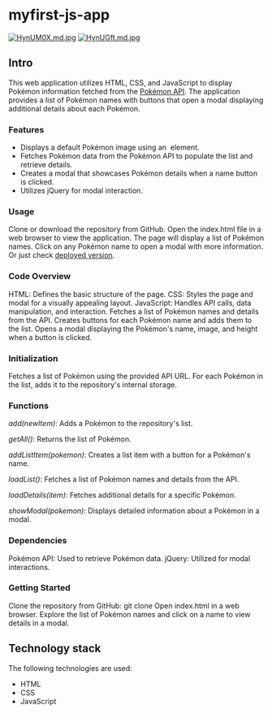 # myfirst-js-app
 [![HynUM0X.md.jpg](https://iili.io/HynUM0X.md.jpg)](https://freeimage.host/i/HynUM0X)
[![HynUGft.md.jpg](https://iili.io/HynUGft.md.jpg)](https://freeimage.host/i/HynUGft)
## Intro

This web application utilizes HTML, CSS, and JavaScript to display Pokémon information fetched from the [Pokémon API](https://pokeapi.co/). The application provides a list of Pokémon names with buttons that open a modal displaying additional details about each Pokémon.

### Features
- Displays a default Pokémon image using an <img> element.
- Fetches Pokémon data from the Pokémon API to populate the list and retrieve details.
- Creates a modal that showcases Pokémon details when a name button is clicked.
- Utilizes jQuery for modal interaction.
### Usage
Clone or download the repository from GitHub.
Open the index.html file in a web browser to view the application.
The page will display a list of Pokémon names.
Click on any Pokémon name to open a modal with more information. Or just check [deployed version](https://kamilaut.github.io/myfirst-js-app/).
### Code Overview
HTML: Defines the basic structure of the page.
CSS: Styles the page and modal for a visually appealing layout.
JavaScript: Handles API calls, data manipulation, and interaction.
Fetches a list of Pokémon names and details from the API.
Creates buttons for each Pokémon name and adds them to the list.
Opens a modal displaying the Pokémon's name, image, and height when a button is clicked.
### Initialization
Fetches a list of Pokémon using the provided API URL.
For each Pokémon in the list, adds it to the repository's internal storage.
### Functions
_add(newItem)_: Adds a Pokémon to the repository's list.


_getAll()_: Returns the list of Pokémon.


_addListItem(pokemon)_: Creates a list item with a button for a Pokémon's name.


_loadList()_: Fetches a list of Pokémon names and details from the API.


_loadDetails(item)_: Fetches additional details for a specific Pokémon.


_showModal(pokemon)_: Displays detailed information about a Pokémon in a modal.
### Dependencies
Pokémon API: Used to retrieve Pokémon data.
jQuery: Utilized for modal interactions.
### Getting Started
Clone the repository from GitHub: git clone <repository-url>
Open index.html in a web browser.
Explore the list of Pokémon names and click on a name to view details in a modal.

## Technology stack
The following technologies are used:
- HTML
- CSS
- JavaScript
